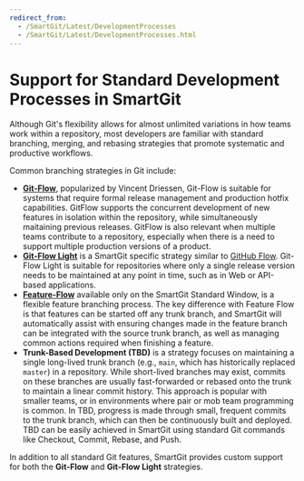 ```yaml
---
redirect_from:
  - /SmartGit/Latest/DevelopmentProcesses
  - /SmartGit/Latest/DevelopmentProcesses.html
---
```


# Support for Standard Development Processes in SmartGit

Although Git's flexibility allows for almost unlimited variations in how teams work within a repository, most developers are familiar with standard branching, merging, and rebasing strategies that promote systematic and productive workflows.

Common branching strategies in Git include:

- **[Git-Flow](Git-Flow.md)**, popularized by Vincent Driessen, Git-Flow is suitable for systems that require formal release management and production hotfix capabilities. GitFlow supports the concurrent development of new features in isolation within the repository, while simultaneously maitaining previous releases. GitFlow is also relevant when multiple teams contribute to a repository, especially when there is a need to support multiple production versions of a product.
- **[Git-Flow Light](Git-Flow-Light.md)** is a SmartGit specific strategy similar to [GitHub Flow](https://docs.github.com/en/get-started/using-github/github-flow). Git-Flow Light is suitable for repositories where only a single release version needs to be maintained at any point in time, such as in Web or API-based applications.
- **[Feature-Flow](Feature-Flow.md)** available only on the SmartGit Standard Window, is a flexible feature branching process. The key difference with Feature Flow is that features can be started off any trunk branch, and SmartGit will automatically assist with ensuring changes made in the feature branch can be integrated with the source trunk branch, as well as managing common actions required when finishing a feature.
- **Trunk-Based Development (TBD)** is a strategy focuses on maintaining a single long-lived trunk branch (e.g., `main`, which has historically replaced `master`) in a repository. While short-lived branches may exist, commits on these branches are usually fast-forwarded or rebased onto the trunk to maintain a linear commit history. This approach is popular with smaller teams, or in environments where pair or mob team programming is common. In TBD, progress is made through small, frequent commits to the trunk branch, which can then be continuously built and deployed. TBD can be easily achieved in SmartGit using standard Git commands like Checkout, Commit, Rebase, and Push.

In addition to all standard Git features, SmartGit provides custom support for both the **Git-Flow** and **Git-Flow Light** strategies.
